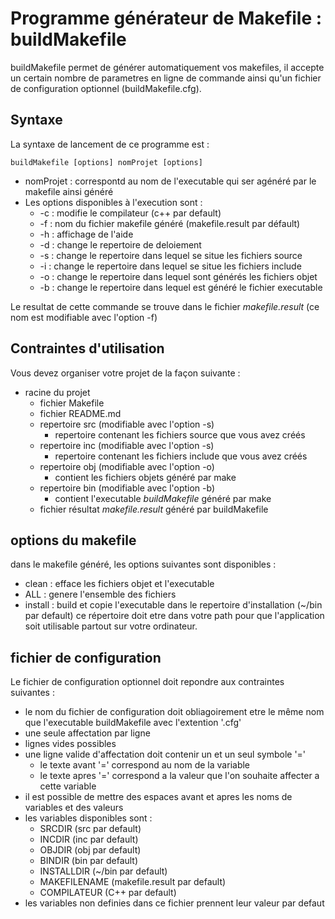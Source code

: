 # Programme générateur de Makefile : buildMakefile

buildMakefile permet de générer automatiquement vos makefiles, il accepte un certain nombre de parametres en ligne de commande ainsi qu'un fichier de configuration optionnel (buildMakefile.cfg).

## Syntaxe
La syntaxe de lancement de ce programme est :

	buildMakefile [options] nomProjet [options]

* nomProjet : correspontd au nom de l'executable qui ser agénéré par le makefile ainsi généré
* Les options disponibles à l'execution sont :
	* -c : modifie le compilateur (c++ par default)
  	* -f : nom du fichier makefile généré (makefile.result par défault)
  	* -h : affichage de l'aide 
  	* -d : change le repertoire de deloiement
    * -s : change le repertoire dans lequel se situe les fichiers source
    * -i : change le repertoire dans lequel se situe les fichiers include
    * -o : change le repertoire dans lequel sont générés les fichiers objet
    * -b : change le repertoire dans lequel est généré le fichier executable

Le resultat de cette commande se trouve dans le fichier *makefile.result* (ce nom est modifiable avec l'option -f)

## Contraintes d'utilisation
Vous devez organiser votre projet de la façon suivante :
* racine du projet
    - fichier Makefile
    - fichier README.md
    - repertoire src (modifiable avec l'option -s)
    	- repertoire contenant les fichiers source que vous avez créés
    - repertoire inc (modifiable avec l'option -s)
    	- repertoire contenant les fichiers include que vous avez créés
    - repertoire obj (modifiable avec l'option -o)
    	- contient les fichiers objets généré par make
    - repertoire bin (modifiable avec l'option -b)
    	- contient l'executable *buildMakefile* généré par make
    - fichier résultat *makefile.result* généré par buildMakefile
   
## options du makefile
dans le makefile généré, les options suivantes sont disponibles :
* clean : efface les fichiers objet et l'executable
* ALL : genere l'ensemble des fichiers
* install : build et copie l'executable dans le repertoire d'installation (~/bin par default) ce répertoire doit etre dans votre path pour que l'application soit utilisable partout sur votre ordinateur.


## fichier de configuration
Le fichier de configuration optionnel doit repondre aux contraintes suivantes :
* le nom du fichier de configuration doit obliagoirement etre le même nom que l'executable buildMakefile avec l'extention '.cfg'
* une seule affectation par ligne
* lignes vides possibles
* une ligne valide d'affectation doit contenir un et un seul symbole '='
	* le texte avant '=' correspond au nom de la variable
    * le texte apres '=' correspond a la valeur que l'on souhaite affecter a cette variable
* il est possible de mettre des espaces avant et apres les noms de variables et des valeurs
* les variables disponibles sont :
	- SRCDIR (src par default)
    - INCDIR (inc par default)
    - OBJDIR (obj par default)
    - BINDIR (bin par default)
    - INSTALLDIR (~/bin par default)
    - MAKEFILENAME (makefile.result par default)
    - COMPILATEUR (C++ par default)
* les variables non definies dans ce fichier prennent leur valeur par defaut